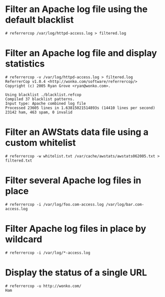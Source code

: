# Filter an Apache log file using the default blacklist #
```
# referrercop /var/log/httpd-access.log > filtered.log
```

# Filter an Apache log file and display statistics #
```
# referrercop -v /var/log/httpd-access.log > filtered.log
ReferrerCop v1.0.4 <http://wonko.com/software/referrercop/>
Copyright (c) 2005 Ryan Grove <ryan@wonko.com>.

Using blacklist ./blacklist.refcop
Compiled 37 blacklist patterns.
Input type: Apache combined log file
Processed 23605 lines in 1.63815021514893s (14410 lines per second)
23142 ham, 463 spam, 0 invalid
```

# Filter an AWStats data file using a custom whitelist #
```
# referrercop -w whitelist.txt /var/cache/awstats/awstats062005.txt > filtered.txt
```

# Filter several Apache log files in place #
```
# referrercop -i /var/log/foo.com-access.log /var/log/bar.com-access.log
```

# Filter Apache log files in place by wildcard #
```
# referrercop -i /var/log/*-access.log
```

# Display the status of a single URL #
```
# referrercop -u http://wonko.com/
Ham
```